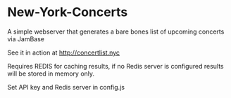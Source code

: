 # New-York-Concerts

A simple webserver that generates a bare bones list of upcoming concerts via JamBase

See it in action at
	http://concertlist.nyc

Requires REDIS for caching results, if no Redis server is configured results will be stored in memory only.

Set API key and Redis server in config.js

